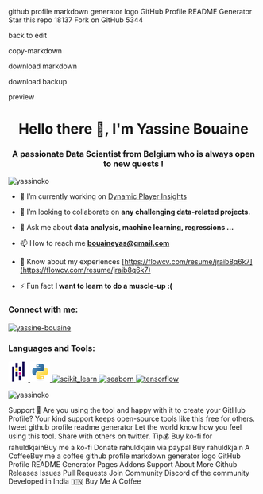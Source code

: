 github profile markdown generator logo
GitHub Profile README Generator
Star this repo
18137
Fork on GitHub
5344

back to edit

copy-markdown

download markdown

download backup

preview
<h1 align="center">Hello there 👋, I'm Yassine Bouaine</h1>
<h3 align="center">A passionate Data Scientist from Belgium who is always open to new quests !</h3>

<p align="left"> <img src="https://komarev.com/ghpvc/?username=yassinoko&label=Profile%20views&color=0e75b6&style=flat" alt="yassinoko" /> </p>

- 🔭 I’m currently working on [Dynamic Player Insights](https://kickvision.streamlit.app/)

- 👯 I’m looking to collaborate on **any challenging data-related projects.**

- 💬 Ask me about **data analysis, machine learning, regressions ...**

- 📫 How to reach me **bouaineyas@gmail.com**

- 📄 Know about my experiences [https://flowcv.com/resume/jraib8q6k7](https://flowcv.com/resume/jraib8q6k7)

- ⚡ Fun fact **I want to learn to do a muscle-up :(**

<h3 align="left">Connect with me:</h3>
<p align="left">
<a href="https://linkedin.com/in/yassine-bouaine" target="blank"><img align="center" src="https://raw.githubusercontent.com/rahuldkjain/github-profile-readme-generator/master/src/images/icons/Social/linked-in-alt.svg" alt="yassine-bouaine" height="30" width="40" /></a>
</p>

<h3 align="left">Languages and Tools:</h3>
<p align="left"> <a href="https://pandas.pydata.org/" target="_blank" rel="noreferrer"> <img src="https://raw.githubusercontent.com/devicons/devicon/2ae2a900d2f041da66e950e4d48052658d850630/icons/pandas/pandas-original.svg" alt="pandas" width="40" height="40"/> </a> <a href="https://www.python.org" target="_blank" rel="noreferrer"> <img src="https://raw.githubusercontent.com/devicons/devicon/master/icons/python/python-original.svg" alt="python" width="40" height="40"/> </a> <a href="https://scikit-learn.org/" target="_blank" rel="noreferrer"> <img src="https://upload.wikimedia.org/wikipedia/commons/0/05/Scikit_learn_logo_small.svg" alt="scikit_learn" width="40" height="40"/> </a> <a href="https://seaborn.pydata.org/" target="_blank" rel="noreferrer"> <img src="https://seaborn.pydata.org/_images/logo-mark-lightbg.svg" alt="seaborn" width="40" height="40"/> </a> <a href="https://www.tensorflow.org" target="_blank" rel="noreferrer"> <img src="https://www.vectorlogo.zone/logos/tensorflow/tensorflow-icon.svg" alt="tensorflow" width="40" height="40"/> </a> </p>

<p><img align="center" src="https://github-readme-stats.vercel.app/api/top-langs?username=yassinoko&show_icons=true&locale=en&layout=compact" alt="yassinoko" /></p>

Support 🙏
Are you using the tool and happy with it to create your GitHub Profile?
Your kind support keeps open-source tools like this free for others.
tweet github profile readme generator
Let the world know how you feel using this tool. Share with others on twitter.
Tip💰
Buy ko-fi for rahuldkjainBuy me a ko-fi
Donate rahuldkjain via paypal
Buy rahuldkjain A CoffeeBuy me a coffee
github profile markdown generator logo
GitHub Profile README Generator
Pages
Addons
Support
About
More
Github
Releases
Issues
Pull Requests
Join Community
Discord of the community
Developed in India 🇮🇳
Buy Me A Coffee
